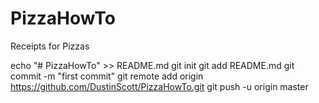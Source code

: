 # PizzaHowTo
Receipts for Pizzas 

echo "# PizzaHowTo" >> README.md
git init
git add README.md
git commit -m "first commit"
git remote add origin https://github.com/DustinScott/PizzaHowTo.git
git push -u origin master
